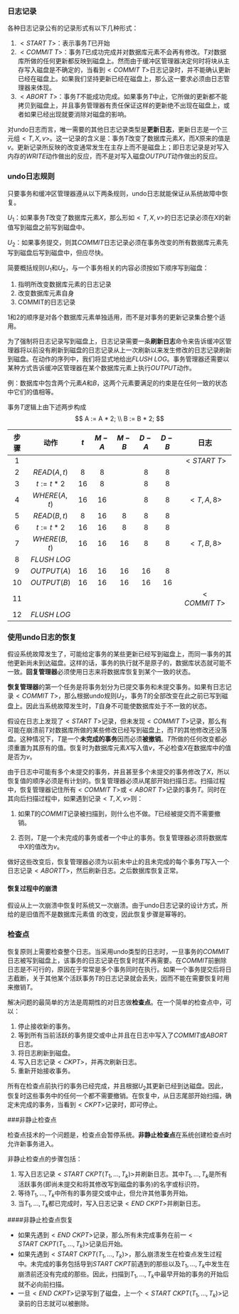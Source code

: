 ### 日志记录

各种日志记录公有的记录形式有以下几种形式：

1. $<START \ T>$：表示事务$T$已开始
2. $<COMMIT \ T>$：事务$T$已成功完成并对数据库元素不会再有修改。$T$对数据库所做的任何更新都反映到磁盘上。然而由于缓冲区管理器决定何时将块从主存写入磁盘是不确定的，当看到$<COMMIT\ T>$日志记录时，并不能确认更新已经在磁盘上。如果我们坚持更新已经在磁盘上，那么这一要求必须由日志管理器来体现。
3. $<ABORT\ T>$：事务$T$不能成功完成。如果事务$T$中止，它所做的更新都不能拷贝到磁盘上，并且事务管理器有责任保证这样的更新绝不出现在磁盘上，或者如果已经出现就要消除对磁盘的影响。

对undo日志而言，唯一需要的其他日志记录类型是**更新日志**，更新日志是一个三元组$<T, X, v>$。这一记录的含义是：事务$T$改变了数据库元素$X$，而$X$原来的值是$v$。更新记录所反映的改变通常发生在主存上而不是磁盘上；即日志记录是对写入内存的$WRITE$动作做出的反应，而不是对写入磁盘$OUTPUT$动作做出的反应。

### undo日志规则

只要事务和缓冲区管理器遵从以下两条规则，undo日志就能保证从系统故障中恢复。

$U_1$：如果事务$T$改变了数据库元素$X$，那么形如$<T, X, v>$的日志记录必须在$X$的新值写到磁盘之前写到磁盘中。

$U_2$：如果事务提交，则其$COMMIT$日志记录必须在事务改变的所有数据库元素先写到磁盘后写到磁盘中，但应尽快。

简要概括规则$U_1$和$U_2$，与一个事务相关的内容必须按如下顺序写到磁盘：

1. 指明所改变数据库元素的日志记录
2. 改变数据库元素自身
3. COMMIT的日志记录

1和2的顺序是对各个数据库元素单独适用，而不是对事务的更新记录集合整个适用。

为了强制将日志记录写到磁盘上，日志记录需要一条**刷新日志**命令来告诉缓冲区管理器将以前没有刷新到磁盘的日志记录从上一次刷新以来发生修改的日志记录刷新到磁盘。在动作的序列中，我们将显式地给出$FLUSH\ LOG$。事务管理器还需要以某种方式告诉缓冲区管理器在某个数据库元素上执行$OUTPUT$动作。

例：数据库中包含两个元素$A$和$B$，这两个元素要满足的约束是在任何一致的状态中它们的值相等。

事务$T$逻辑上由下述两步构成
$$
A := A * 2; \\
B := B * 2;
$$

| 步骤 |     动作      | $t$  | $M-A$ | $M-B$ | $D-A$ | $D-B$ |     日志      |
| :--: | :-----------: | :--: | :---: | :---: | :---: | :---: | :-----------: |
| $1$  |               |      |       |       |       |       | $<START\ T>$  |
| $2$  | $READ(A, t)$  | $8$  |  $8$  |       |  $8$  |  $8$  |               |
| $3$  | $t := t * 2$  | $16$ |  $8$  |       |  $8$  |  $8$  |               |
| $4$  | $WHERE(A, t)$ | $16$ | $16$  |       |  $8$  |  $8$  |  $<T, A, 8>$  |
| $5$  | $READ(B, t)$  | $8$  | $16$  |  $8$  |  $8$  |  $8$  |               |
| $6$  | $t := t * 2$  | $16$ | $16$  |  $8$  |  $8$  |  $8$  |               |
| $7$  | $WHERE(B, t)$ | $16$ | $16$  | $16$  |  $8$  |  $8$  |  $<T, B, 8>$  |
| $8$  | $FLUSH\ LOG$  |      |       |       |       |       |               |
| $9$  |  $OUTPUT(A)$  | $16$ | $16$  | $16$  | $16$  |  $8$  |               |
| $10$ |  $OUTPUT(B)$  | $16$ | $16$  | $16$  | $16$  | $16$  |               |
| $11$ |               |      |       |       |       |       | $<COMMIT\ T>$ |
| $12$ | $FLUSH\ LOG$  |      |       |       |       |       |               |

### 使用undo日志的恢复

假设系统故障发生了，可能给定事务的某些更新已经写到磁盘上，而同一事务的其他更新尚未到达磁盘。这样的话，事务的执行就不是原子的，数据库状态就可能不一致。**回复管理器**必须使用日志来将数据库恢复到某个一致的状态。

**恢复管理器**的第一个任务是将事务划分为已提交事务和未提交事务。如果有日志记录$<COMMIT\ T>$，那么根据undo规则$U_2$，事务$T$的全部改变在此之前已写到磁盘上。因此当系统故障发生时，$T$自身不可能使数据库处于不一致的状态。

假设在日志上发现了$<START\ T>$记录，但未发现$<COMMIT\ T>$记录，那么有可能在崩溃前$T$对数据库所做的某些修改已经写到磁盘上，而$T$的其他修改还没落盘。这种情况下，$T$是一个**未完成的事务**因而必须**被撤销**。$T$所做的任何改变都必须重置为其原有的值。恢复时为数据库元素$X$写入值$v$，不必检查$X$在数据库中的值是否为$v$。

由于日志中可能有多个未提交的事务，并且甚至多个未提交的事务修改了$X$，所以恢复值的顺序必须是有计划的。恢复管理器必须从尾部开始扫描日志。扫描过程中，恢复管理器记住所有$<COMMIT\ T>$或$<ABORT\ T>$记录的事务$T$。同时在其向后扫描过程中，如果遇到记录$<T,X,v>$则：

1. 如果$T$的$COMMIT$记录被扫描到，则什么也不做。$T$已经被提交而不需要撤销。

2. 否则，$T$是一个未完成的事务或者一个中止的事务。恢复管理器必须将数据库中$X$的值改为$v$。

做好这些改变后，恢复管理器必须为以前未中止的且未完成的每个事务$T$写入一个日志记录$<ABORT T>$，然后刷新日志。之后数据库恢复正常。

#### 恢复过程中的崩溃

假设从上一次崩溃中恢复时系统又一次崩溃。由于undo日志记录的设计方式，所给的是旧值而不是数据库元素值 的改变，因此恢复步骤是幂等的。

### 检查点

恢复原则上需要检查整个日志。当采用undo类型的日志时，一旦事务的$COMMIT$日志被写到磁盘上，该事务的日志记录在恢复时就不再需要。在$COMMIT$前删除日志是不可行的，原因在于常常是多个事务同时在执行。如果一个事务提交后将日志截断，关于其他某个活跃事务$T$的日志记录就会丢失，因而不能在需要恢复时用来撤销$T$。

解决问题的最简单的方法是周期性的对日志做**检查点**。在一个简单的检查点中，可以：

1. 停止接收新的事务。
2. 等到所有当前活跃的事务提交或中止并且在日志中写入了$COMMIT$或$ABORT$日志。
3. 将日志刷新到磁盘。
4. 写入日志记录$<CKPT>$，并再次刷新日志。
5. 重新开始接收事务。

所有在检查点前执行的事务已经完成，并且根据$U_2$其更新已经到达磁盘。因此，恢复时这些事务中的任何一个都不需要撤销。在恢复中，从日志尾部开始扫描，确定未完成的事务，当看到$<CKPT>$记录时，即可停止。

###非静止检查点

检查点技术的一个问题是，检查点会暂停系统。**非静止检查点**在系统创建检查点时允许新事务进入。

非静止检查点的步骤包括：

1. 写入日志记录$<START\ CKPT(T_1,\ldots, T_k)>$并刷新日志。其中$T_1,\ldots,T_k$是所有活跃事务(即尚未提交和将其修改写到磁盘的事务)的名字或标识符。
2. 等待$T_1,\ldots,T_k$中所有的事务提交或中止，但允许其他事务开始。
3. 当$T_1,\ldots,T_k$都已完成时，写入日志记录$<END\ CKPT>$并刷新日志。

####非静止检查点恢复

* 如果先遇到$<END\ CKPT>$记录，那么所有未完成事务在前一$<START\ CKPT(T_1,\ldots,T_k)>$记录后开始。
* 如果先遇到$<START\ CKPT(T_1,\ldots,T_k)>$，那么崩溃发生在检查点发生过程中。未完成的事务包括导到$START\ CKPT$前遇到的那些以及$T_1,\ldots,T_k$中发生在崩溃前还没有完成的那些。因此，扫描到$T_1,\ldots,T_k$中最早开始的事务的开始后就不必向前扫描。
* 一旦$<END\ CKPT>$记录写到了磁盘，上一个$<START\ CKPT(T_1,\ldots,T_k)>$记录前的日志就可以被删除。